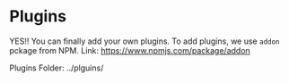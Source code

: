 # Plugins

YES!! You can finally add your own plugins.
To add plugins, we use `addon` pckage from NPM.
Link: https://www.npmjs.com/package/addon

Plugins Folder: ../plguins/

